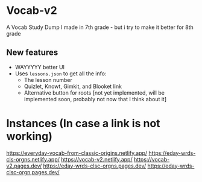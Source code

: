 # Vocab-v2
A Vocab Study Dump I made in 7th grade - but i try to make it better for 8th grade

## New features

* WAYYYYY better UI
* Uses `lessons.json` to get all the info:
    * The lesson number
    * Quizlet, Knowt, Gimkit, and Blooket link
    * Alternative button for roots [not yet implemented, will be implemented soon, probably not now that I think about it]

# Instances (In case a link is not working)
https://everyday-vocab-from-classic-origins.netlify.app/
https://eday-wrds-cls-orgns.netlify.app/
https://vocab-v2.netlify.app/
https://vocab-v2.pages.dev/
https://eday-wrds-clsc-orgns.pages.dev/
https://eday-wrds-clsc-orgn.pages.dev/
